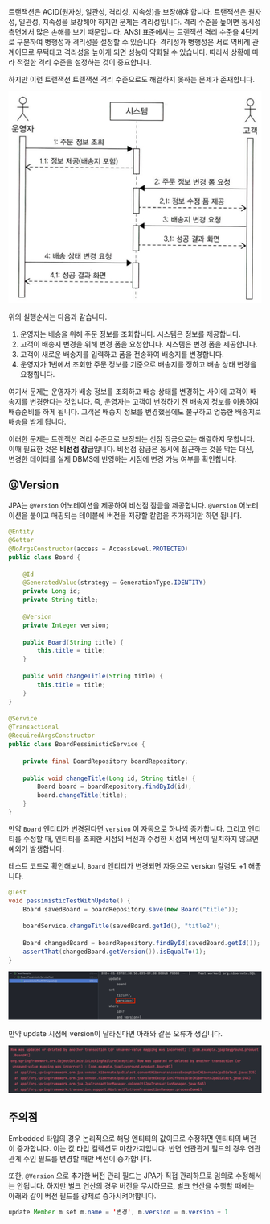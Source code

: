 
트랜잭션은 ACID(원자성, 일관성, 격리성, 지속성)을 보장해야 합니다. 트랜잭션은 원자성, 일관성, 지속성을 보장해야 하지만 문제는 격리성입니다. 
격리 수준을 높이면  동시성 측면에서 많은 손해를 보기 때문입니다. ANSI 표준에서는 트랜잭션 격리 수준을 4단계로 구분하여 병행성과 격리성을 설정할 수 있습니다. 
격리성과 병행성은 서로 역비례 관계이므로 무턱대고 격리성을 높이게 되면 성능이 약화될 수 있습니다. 따라서 상황에 따라 적절한 격리 수준을 설정하는 것이 중요합니다. 

하지만 이런 트랜잭션 트랜잭션 격리 수준으로도 해결하지 못하는 문제가 존재합니다. 

![img.png](imges/img.png)

위의 실행순서는 다음과 같습니다. 
1. 운영자는 배송을 위해 주문 정보를 조회합니다. 시스템은 정보를 제공합니다.
2. 고객이 배송지 변경을 위해 변경 폼을 요청합니다. 시스템은 변경 폼을 제공합니다. 
3. 고객이 새로운 배송지를 입력하고 폼을 전송하여 배송지를 변경합니다. 
4. 운영자가 1번에서 조회한 주문 정보를 기준으로 배송지를 정하고 배송 상태 변경을 요청합니다. 

여기서 문제는 운영자가 배송 정보를 조회하고 배송 상태를 변경하는 사이에 고객이 배송지를 변경한다는 것입니다. 
즉, 운영자는 고객이 변경하기 전 배송지 정보를 이용하여 배송준비를 하게 됩니다. 고객은 배송지 정보를 변경했음에도 불구하고 
엉뚱한 배송지로 배송을 받게 됩니다. 

이러한 문제는 트랜잭션 격리 수준으로 보장되는 선점 잠금으로는 해결하지 못합니다. 이때 필요한 것은 **비선점 잠금**입니다.
비선점 잠금은 동시에 접근하는 것을 막는 대신, 변경한 데이터를 실제 DBMS에 반영하는 시점에 변경 가능 여부를 확인합니다. 

## @Version
JPA는 ```@Version``` 어노테이션을 제공하여 비선점 잠금을 제공합니다. ```@Version``` 어노테이션을 붙이고 매핑되는 테이블에 버전을 저장할 칼럼을 추가하기만 하면 됩니다.

```java
@Entity
@Getter
@NoArgsConstructor(access = AccessLevel.PROTECTED)
public class Board {

	@Id
	@GeneratedValue(strategy = GenerationType.IDENTITY)
	private Long id;
	private String title;

	@Version
	private Integer version;

	public Board(String title) {
		this.title = title;
	}

	public void changeTitle(String title) {
		this.title = title;
	}
}

@Service
@Transactional
@RequiredArgsConstructor
public class BoardPessimisticService {

	private final BoardRepository boardRepository;

	public void changeTitle(Long id, String title) {
		Board board = boardRepository.findById(id);
		board.changeTitle(title);
	}
}
```
만약 ```Board``` 엔티티가 변경된다면 ```version``` 이 자동으로 하나씩 증가합니다. 
그리고 엔티티를 수정할 때, 엔티티를 조회한 시점의 버전과 수정한 시점의 버전이 일치하지 않으면 예외가 발생합니다.

테스트 코드로 확인해보니, ```Board``` 엔티티가 변경되면 자동으로 version 칼럼도 +1 해줍니다.
```java
@Test
void pessimisticTestWithUpdate() {
    Board savedBoard = boardRepository.save(new Board("title"));

    boardService.changeTitle(savedBoard.getId(), "title2");

    Board changedBoard = boardRepository.findById(savedBoard.getId());
    assertThat(changedBoard.getVersion()).isEqualTo(1);
}
```
![img_1.png](imges/img_1.png)

만약 update 시점에 version이 달라진다면 아래와 같은 오류가 생깁니다.

![img_2.png](imges/img_2.png)

## 주의점 
Embedded 타입의 경우 논리적으로 해당 엔티티의 값이므로 수정하면 엔티티의 버전이 증가합니다. 이는 값 타입 컬렉션도 마찬가지입니다. 
반면 연관관계 필드의 경우 연관관계 주인 필드를 변경할 때만 버전이 증가합니다. 

또한, ```@Version``` 으로 추가한 버전 관리 필드는 JPA가 직접 관리하므로 임의로 수정해서는 안됩니다. 
하지만 벌크 연산의 경우 버전을 무시하므로, 벌크 연산을 수행할 때에는 아래와 같이 버전 필드를 강제로 증가시켜야합니다. 

```java
update Member m set m.name = '변경', m.version = m.version + 1
```